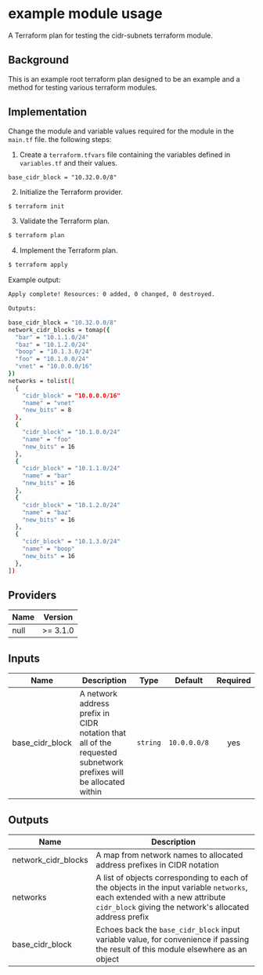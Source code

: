 # example module usage

A Terraform plan for testing the cidr-subnets terraform module.

## Background

This is an example root terraform plan designed to be an example and a method for testing various terraform modules.

## Implementation

Change the module and variable values required for the module in the `main.tf` file. the following steps:

1. Create a `terraform.tfvars` file containing the variables defined in `variables.tf` and their values.

```hcl
base_cidr_block = "10.32.0.0/8"
```

2. Initialize the Terraform provider.

```bash
$ terraform init
```

3. Validate the Terraform plan.

```bash
$ terraform plan
```

4. Implement the Terraform plan.

```bash
$ terraform apply
```

Example output:

```bash
Apply complete! Resources: 0 added, 0 changed, 0 destroyed.

Outputs:

base_cidr_block = "10.32.0.0/8"
network_cidr_blocks = tomap({
  "bar" = "10.1.1.0/24"
  "baz" = "10.1.2.0/24"
  "boop" = "10.1.3.0/24"
  "foo" = "10.1.0.0/24"
  "vnet" = "10.0.0.0/16"
})
networks = tolist([
  {
    "cidr_block" = "10.0.0.0/16"
    "name" = "vnet"
    "new_bits" = 8
  },
  {
    "cidr_block" = "10.1.0.0/24"
    "name" = "foo"
    "new_bits" = 16
  },
  {
    "cidr_block" = "10.1.1.0/24"
    "name" = "bar"
    "new_bits" = 16
  },
  {
    "cidr_block" = "10.1.2.0/24"
    "name" = "baz"
    "new_bits" = 16
  },
  {
    "cidr_block" = "10.1.3.0/24"
    "name" = "boop"
    "new_bits" = 16
  },
])
```

<!--- BEGIN_TF_DOCS --->

## Providers

| Name | Version  |
| ---- | -------- |
| null | >= 3.1.0 |

## Inputs

| Name            | Description                                                                                                      | Type     | Default      | Required |
| --------------- | ---------------------------------------------------------------------------------------------------------------- | -------- | ------------ | :------: |
| base_cidr_block | A network address prefix in CIDR notation that all of the requested subnetwork prefixes will be allocated within | `string` | `10.0.0.0/8` |   yes    |

## Outputs

| Name                | Description                                                                                                                                                                            |
| ------------------- | -------------------------------------------------------------------------------------------------------------------------------------------------------------------------------------- |
| network_cidr_blocks | A map from network names to allocated address prefixes in CIDR notation                                                                                                                |
| networks            | A list of objects corresponding to each of the objects in the input variable `networks`, each extended with a new attribute `cidr_block` giving the network's allocated address prefix |
| base_cidr_block     | Echoes back the `base_cidr_block` input variable value, for convenience if passing the result of this module elsewhere as an object                                                    |

<!--- END_TF_DOCS --->
